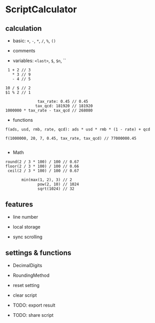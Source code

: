 ScriptCalculator
================

## calculation

- basic: `+`, `-`, `*`, `/`, `%`, `()`

- comments

- variables: `<last>`, `$`, `$n`, ``

```
 1 + 2 // 3
   * 3 // 9
   - 4 // 5

10 / $ // 2
$1 % 2 // 1

```

```
              tax_rate: 0.45 // 0.45
             tax_qcd: 181920 // 181920
1000000 * tax_rate - tax_qcd // 268080

```

- functions

```
f(ads, usd, rmb, rate, qcd): ads * usd * rmb * (1 - rate) + qcd

f(1000000, 20, 7, 0.45, tax_rate, tax_qcd) // 77000000.45


```

- Math

```
round(2 / 3 * 100) / 100 // 0.67
floor(2 / 3 * 100) / 100 // 0.66
 ceil(2 / 3 * 100) / 100 // 0.67

       min(max(1, 2), 3) // 2
              pow(2, 10) // 1024
              sqrt(1024) // 32

```

## features

- line number

- local storage

- sync scrolling

## settings & functions

- DecimalDigits

- RoundingMethod

- reset setting

- clear script

- TODO: export result

- TODO: share script

